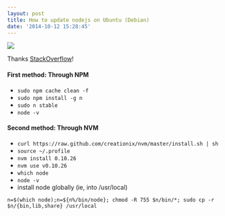 ```yaml
---
layout: post
title: How to update nodejs on Ubuntu (Debian)
date: '2014-10-12 15:28:45'
---
```


[![](http://distilleryimage5.ak.instagram.com/8a8a21b06d6811e2bcd822000a9f129c_7.jpg)](http://instagram.com/uhakan)

Thanks [StackOverflow](http://stackoverflow.com)!

#### First method: Through NPM
* `sudo npm cache clean -f`
* `sudo npm install -g n`
* `sudo n stable`
* `node -v`

#### Second method: Through NVM
* `curl https://raw.github.com/creationix/nvm/master/install.sh | sh`
* `source ~/.profile`
* `nvm install 0.10.26`
* `nvm use v0.10.26`
* `which node`
* `node -v`
* install node globally (ie, into /usr/local)

`n=$(which node);n=${n%/bin/node}; chmod -R 755 $n/bin/*; sudo cp -r $n/{bin,lib,share} /usr/local`